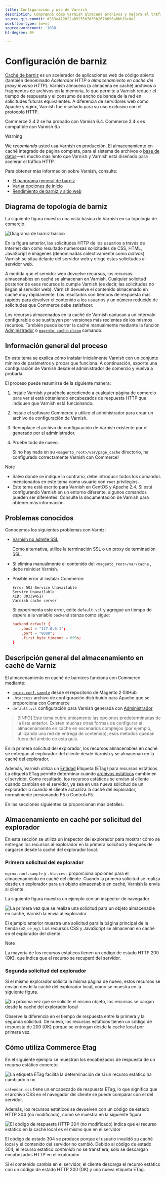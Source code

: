 ```yaml
---
title: Configuración y uso de Varnish
description: Comprenda cómo Varnish almacena archivos y mejora el tráfico HTTP.
source-git-commit: d263e412022a89255b7d33b267b696a8bb1bc8a2
workflow-type: tm+mt
source-wordcount: '1088'
ht-degree: 0%

---
```



# Configuración de barniz

[Caché de barniz] es un acelerador de aplicaciones web de código abierto (también denominado _Acelerador HTTP_ o _almacenamiento en caché del proxy inverso HTTP_). Varnish almacena (o almacena en caché) archivos o fragmentos de archivos en la memoria, lo que permite a Varnish reducir el tiempo de respuesta y el consumo de ancho de banda de la red en solicitudes futuras equivalentes. A diferencia de servidores web como Apache y nginx, Varnish fue diseñado para su uso exclusivo con el protocolo HTTP.

Commerce 2.4.2 se ha probado con Varnish 6.4. Commerce 2.4.x es compatible con Varnish 6.x

>[!WARNING]
>
>We _recomienda_ usted usa Varnish en producción. El almacenamiento en caché integrado de página completa, para el sistema de archivos o [base de datos]—es mucho más lento que Varnish y Varnish está diseñado para acelerar el tráfico HTTP.

Para obtener más información sobre Varnish, consulte:

- [El panorama general de barniz]
- [Variar opciones de inicio]
- [Rendimiento de barniz y sitio web]

## Diagrama de topología de barniz

La siguiente figura muestra una vista básica de Varnish en su topología de comercio.

![Diagrama de barniz básico](../../assets/configuration/varnish-basic.png)

En la figura anterior, las solicitudes HTTP de los usuarios a través de Internet dan como resultado numerosas solicitudes de CSS, HTML, JavaScript e imágenes (denominadas colectivamente como _activos_). Varnish se sitúa delante del servidor web y dirige estas solicitudes al servidor web.

A medida que el servidor web devuelve recursos, los recursos almacenables en caché se almacenan en Varnish. Cualquier solicitud posterior de esos recursos la cumple Varnish (es decir, las solicitudes no llegan al servidor web). Varnish devuelve el contenido almacenado en caché muy rápidamente. Los resultados son tiempos de respuesta más rápidos para devolver el contenido a los usuarios y un número reducido de solicitudes que Commerce debe satisfacer.

Los recursos almacenados en la caché de Varnish caducan a un intervalo configurable o se sustituyen por versiones más recientes de los mismos recursos. También puede borrar la caché manualmente mediante la función [Administrador](https://glossary.magento.com/magento-admin) o [`magento cache:clean`](../cli/manage-cache.md#clean-and-flush-cache-types) comando.

## Información general del proceso

En este tema se explica cómo instalar inicialmente Varnish con un conjunto mínimo de parámetros y probar que funciona. A continuación, exporte una configuración de Varnish desde el administrador de comercio y vuelva a probarla.

El proceso puede resumirse de la siguiente manera:

1. Instale Varnish y pruébelo accediendo a cualquier página de comercio para ver si está obteniendo encabezados de respuesta HTTP que indiquen que Varnish está funcionando.
1. Instale el software Commerce y utilice el administrador para crear un archivo de configuración de Varnish.
1. Reemplace el archivo de configuración de Varnish existente por el generado por el administrador.
1. Pruebe todo de nuevo.

   Si no hay nada en su `<magento_root>/var/page_cache` directorio, ha configurado correctamente Varnish con Commerce!

>[!NOTE]
- Salvo donde se indique lo contrario, debe introducir todos los comandos mencionados en este tema como usuario con `root` privilegios.
- Este tema está escrito para Varnish en CentOS y Apache 2.4. Si está configurando Varnish en un entorno diferente, algunos comandos pueden ser diferentes. Consulte la documentación de Varnish para obtener más información.


## Problemas conocidos

Conocemos los siguientes problemas con Varniz:

- [Varnish no admite SSL]

   Como alternativa, utilice la terminación SSL o un proxy de terminación SSL.

- Si elimina manualmente el contenido del `<magento_root>/var/cache` , debe reiniciar Varnish.

- Posible error al instalar Commerce:

   ```terminal
   Error 503 Service Unavailable
   Service Unavailable
   XID: 303394517
   Varnish cache server
   ```

   Si experimenta este error, edite `default.vcl` y agregue un tiempo de espera a la variable `backend` stanza como sigue:

   ```conf
   backend default {
       .host = "127.0.0.1";
       .port = "8080";
       .first_byte_timeout = 600s;
   }
   ```

## Descripción general del almacenamiento en caché de Varniz

El almacenamiento en caché de barnices funciona con Commerce mediante:

- [`nginx.conf.sample`](https://github.com/magento/magento2/blob/2.4/nginx.conf.sample) desde el repositorio de Magento 2 GitHub
- `.htaccess` archivo de configuración distribuido para Apache que se proporciona con Commerce
- `default.vcl` configuración para Varnish generada con [Administrador](../cache/config-varnish-magento.md)

>[!INFO]
Este tema cubre únicamente las opciones predeterminadas de la lista anterior. Existen muchas otras formas de configurar el almacenamiento en caché en escenarios complejos (por ejemplo, utilizando una red de entrega de contenido); esos métodos quedan fuera del ámbito de esta guía.

En la primera solicitud del explorador, los recursos almacenables en caché se entregan al explorador del cliente desde Varnish y se almacenan en la caché del explorador.

Además, Varnish utiliza un [Entidad](https://glossary.magento.com/entity) Etiqueta (ETag) para recursos estáticos. La etiqueta ETag permite determinar cuándo [archivos estáticos](https://glossary.magento.com/static-files) cambie en el servidor. Como resultado, los recursos estáticos se envían al cliente cuando cambian en el servidor, ya sea en una nueva solicitud de un explorador o cuando el cliente actualiza la caché del explorador, normalmente presionando F5 o Control+F5.

En las secciones siguientes se proporcionan más detalles.

## Almacenamiento en caché por solicitud del explorador

En esta sección se utiliza un inspector del explorador para mostrar cómo se entregan los recursos al explorador en la primera solicitud y después de cargarse desde la caché del explorador local.

### Primera solicitud del explorador

`nginx.conf.sample` y `.htaccess` proporciona opciones para el almacenamiento en caché del cliente. Cuando la primera solicitud se realiza desde un explorador para un objeto almacenable en caché, Varnish la envía al cliente.

La siguiente figura muestra un ejemplo con un inspector de navegador:

![La primera vez que se realiza una solicitud para un objeto almacenable en caché, Varnish la envía al explorador](../../assets/configuration/varnish-apache-first-visit.png)

El ejemplo anterior muestra una solicitud para la página principal de la tienda (`m2_ce_my`). Los recursos CSS y JavaScript se almacenan en caché en el explorador del cliente.

>[!NOTE]
La mayoría de los recursos estáticos tienen un código de estado HTTP 200 (OK), que indica que el recurso se recuperó del servidor.

### Segunda solicitud del explorador

Si el mismo explorador solicita la misma página de nuevo, estos recursos se envían desde la caché del explorador local, como se muestra en la siguiente figura.

![La próxima vez que se solicite el mismo objeto, los recursos se cargan desde la caché del explorador local](../../assets/configuration/varnish-apache-second-visit.png)

Observe la diferencia en el tiempo de respuesta entre la primera y la segunda solicitud. De nuevo, los recursos estáticos tienen un código de respuesta de 200 (OK) porque se entregan desde la caché local por primera vez.

## Cómo utiliza Commerce Etag

En el siguiente ejemplo se muestran los encabezados de respuesta de un recurso estático concreto.

![La etiqueta ETag facilita la determinación de si un recurso estático ha cambiado o no](../../assets/configuration/varnish-etag.png)

`calendar.css` tiene un encabezado de respuesta ETag, lo que significa que el archivo CSS en el navegador del cliente se puede comparar con el del servidor.

Además, los recursos estáticos se devuelven con un código de estado HTTP 304 (no modificado), como se muestra en la siguiente figura.

![El código de respuesta HTTP 304 (no modificado) indica que el recurso estático en la caché local es el mismo que en el servidor](../../assets/configuration/varnish-304.png)

El código de estado 304 se produce porque el usuario invalidó su caché local y el contenido del servidor no cambió. Debido al código de estado 304, el recurso estático _contenido_ no se transfiera; solo se descargan encabezados HTTP en el explorador.

Si el contenido cambia en el servidor, el cliente descarga el recurso estático con un código de estado HTTP 200 (OK) y una nueva etiqueta ETag.

<!-- Link Definitions -->

[base de datos]: https://developer.adobe.com/commerce/php/development/cache/partial/database-caching/
[El panorama general de barniz]: https://www.varnish-cache.org/docs/trunk/users-guide/intro.html
[Caché de barniz]: https://varnish-cache.org
[Variar opciones de inicio]: https://www.varnish-cache.org/docs/trunk/reference/varnishd.html#ref-varnishd-options
[Rendimiento de barniz y sitio web]: https://www.varnish-cache.org/docs/trunk/users-guide/performance.html#users-performance
[Varnish no admite SSL]: https://www.varnish-cache.org/docs/3.0/phk/ssl.html
